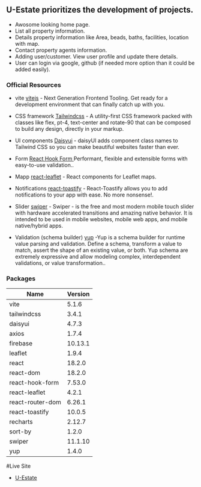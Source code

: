 ## U-Estate prioritizes the development of projects.

- Awosome looking home page.
- List all property information.
- Details property information like Area, beads, baths, facilities, location with map.
- Contact property agents information.
- Adding user/customer. View user profile and update there details.
- User can login via google, github (if needed more option than it could be added easily).

### Official Resources

- vite [vitejs](https://vitejs.dev/) - Next Generation Frontend Tooling. Get ready for a development environment that can finally catch up with you.
- CSS framework [Tailwindcss](https://tailwindcss.com/) - A utility-first CSS framework packed with classes like flex, pt-4, text-center and rotate-90 that can be composed to build any design, directly in your markup.
- UI components [Daisyui](https://github.com/daisyui/react-daisyui) - daisyUI adds component class names to Tailwind CSS
  so you can make beautiful websites faster than ever.

- Form [React Hook Form
  ](https://github.com/react-hook-form/react-hook-form) Performant, flexible and extensible forms with easy-to-use validation..
- Mapp [react-leaflet](https://github.com/PaulLeCam/react-leaflet) - React components for Leaflet maps.
- Notifications [react-toastify](https://github.com/fkhadra/react-toastify) - React-Toastify allows you to add notifications to your app with ease. No more nonsense!.
- Slider [swiper](https://github.com/nolimits4web/swiper) - Swiper - is the free and most modern mobile touch slider with hardware accelerated transitions and amazing native behavior. It is intended to be used in mobile websites, mobile web apps, and mobile native/hybrid apps.
- Validation (schema builder) [yup](https://github.com/jquense/yup) -Yup is a schema builder for runtime value parsing and validation. Define a schema, transform a value to match, assert the shape of an existing value, or both. Yup schema are extremely expressive and allow modeling complex, interdependent validations, or value transformation..

### Packages

| Name             | Version |
| ---------------- | ------- |
| vite             | 5.1.6   |
| tailwindcss      | 3.4.1   |
| daisyui          | 4.7.3   |
| axios            | 1.7.4   |
| firebase         | 10.13.1 |
| leaflet          | 1.9.4   |
| react            | 18.2.0  |
| react-dom        | 18.2.0  |
| react-hook-form  | 7.53.0  |
| react-leaflet    | 4.2.1   |
| react-router-dom | 6.26.1  |
| react-toastify   | 10.0.5  |
| recharts         | 2.12.7  |
| sort-by          | 1.2.0   |
| swiper           | 11.1.10 |
| yup              | 1.4.0   |

#Live Site
- [U-Estate](https://u-estate.firebaseapp.com/)
